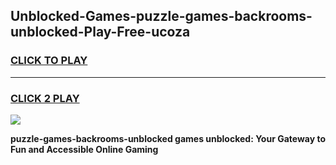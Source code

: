 
## Unblocked-Games-puzzle-games-backrooms-unblocked-Play-Free-ucoza
<h3>
<a href="https://premium76.site?title=puzzle-games-backrooms-unblocked&ref=18A1">CLICK TO PLAY</a></h3>
<hr>

<h3>
<a href="https://premium76.site?title=puzzle-games-backrooms-unblocked&ref=18A1">CLICK 2 PLAY</a>
  
</h3>

<a href="https://premium76.site?title=puzzle-games-backrooms-unblocked&ref=18A1"><img src="https://clearcache.store/games.png"></a>


**puzzle-games-backrooms-unblocked games unblocked: Your Gateway to Fun and Accessible Online Gaming**
